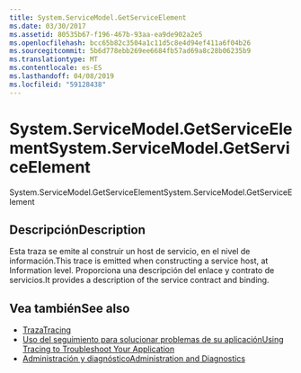 ```yaml
---
title: System.ServiceModel.GetServiceElement
ms.date: 03/30/2017
ms.assetid: 80535b67-f196-467b-93aa-ea9de902a2e5
ms.openlocfilehash: bcc65b82c3504a1c11d5c8e4d94ef411a6f04b26
ms.sourcegitcommit: 5b6d778ebb269ee6684fb57ad69a8c28b06235b9
ms.translationtype: MT
ms.contentlocale: es-ES
ms.lasthandoff: 04/08/2019
ms.locfileid: "59128438"
---
```

# <a name="systemservicemodelgetserviceelement"></a><span data-ttu-id="f6d05-102">System.ServiceModel.GetServiceElement</span><span class="sxs-lookup"><span data-stu-id="f6d05-102">System.ServiceModel.GetServiceElement</span></span>
<span data-ttu-id="f6d05-103">System.ServiceModel.GetServiceElement</span><span class="sxs-lookup"><span data-stu-id="f6d05-103">System.ServiceModel.GetServiceElement</span></span>  
  
## <a name="description"></a><span data-ttu-id="f6d05-104">Descripción</span><span class="sxs-lookup"><span data-stu-id="f6d05-104">Description</span></span>  
 <span data-ttu-id="f6d05-105">Esta traza se emite al construir un host de servicio, en el nivel de información.</span><span class="sxs-lookup"><span data-stu-id="f6d05-105">This trace is emitted when constructing a service host, at Information level.</span></span> <span data-ttu-id="f6d05-106">Proporciona una descripción del enlace y contrato de servicios.</span><span class="sxs-lookup"><span data-stu-id="f6d05-106">It provides a description of the service contract and binding.</span></span>  
  
## <a name="see-also"></a><span data-ttu-id="f6d05-107">Vea también</span><span class="sxs-lookup"><span data-stu-id="f6d05-107">See also</span></span>

- [<span data-ttu-id="f6d05-108">Traza</span><span class="sxs-lookup"><span data-stu-id="f6d05-108">Tracing</span></span>](../../../../../docs/framework/wcf/diagnostics/tracing/index.md)
- [<span data-ttu-id="f6d05-109">Uso del seguimiento para solucionar problemas de su aplicación</span><span class="sxs-lookup"><span data-stu-id="f6d05-109">Using Tracing to Troubleshoot Your Application</span></span>](../../../../../docs/framework/wcf/diagnostics/tracing/using-tracing-to-troubleshoot-your-application.md)
- [<span data-ttu-id="f6d05-110">Administración y diagnóstico</span><span class="sxs-lookup"><span data-stu-id="f6d05-110">Administration and Diagnostics</span></span>](../../../../../docs/framework/wcf/diagnostics/index.md)
